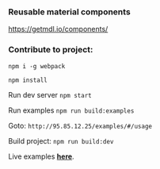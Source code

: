 ### Reusable material components

https://getmdl.io/components/

### Contribute to project:


`npm i -g webpack`


`npm install`


Run dev server `npm start`

Run examples `npm run build:examples`

Goto: `http://95.85.12.25/examples/#/usage`


Build project: `npm run build:dev`


Live examples __[here](http://95.85.12.25/examples/#/usage)__.